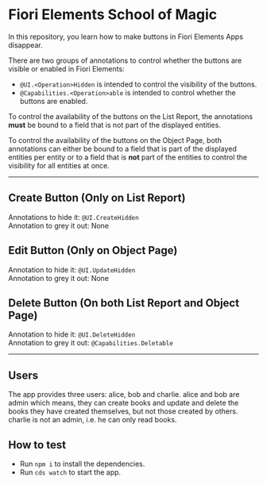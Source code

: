 # Fiori Elements School of Magic
In this repository, you learn how to make buttons in Fiori Elements Apps disappear.

There are two groups of annotations to control whether the buttons are visible or enabled in Fiori Elements:
 - `@UI.<Operation>Hidden` is intended to control the visibility of the buttons.
 - `@Capabilities.<Operation>able` is intended to control whether the buttons are enabled.

To control the availability of the buttons on the List Report, the annotations **must** be bound to a field that is not part of the displayed entities.

To control the availability of the buttons on the Object Page, both annotations can either be bound to a field that is part of the displayed entities per entity or to a field that is **not** part of the entities to control the visibility for all entities at once.

---

## Create Button (Only on List Report)
Annotations to hide it: `@UI.CreateHidden`</br>
Annotation to grey it out: None

## Edit Button (Only on Object Page)
Annotation to hide it: `@UI.UpdateHidden` </br>
Annotation to grey it out: None

## Delete Button (On both List Report and Object Page)
Annotation to hide it: `@UI.DeleteHidden` </br>
Annotation to grey it out: `@Capabilities.Deletable`

---

## Users
The app provides three users: alice, bob and charlie. alice and bob are admin which means, they can create books and update and delete the books they have created themselves, but not those created by others. charlie is not an admin, i.e. he can only read books.

## How to test
- Run `npm i` to install the dependencies.
- Run `cds watch` to start the app.
